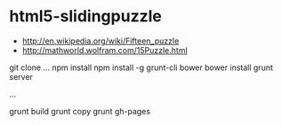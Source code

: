 html5-slidingpuzzle
===================

* http://en.wikipedia.org/wiki/Fifteen_puzzle
* http://mathworld.wolfram.com/15Puzzle.html


git clone ...
npm install
npm install -g grunt-cli bower
bower install
grunt server

...

grunt build
grunt copy
grunt gh-pages